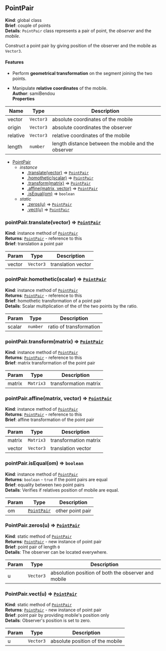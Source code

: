 <a name="PointPair"></a>

## PointPair
**Kind**: global class  
**Brief**: couple of points  
**Details**: `PointPair` class represents a pair of point, the _observer_ and the _mobile_.

Construct a point pair by giving position of the observer and the mobile as `Vector3`.

#### Features

- Perform **geometrical transformation** on the segment joining the two points.

- Manipulate **relative coordinates** of the mobile.  
**Author**: samiBendou  
**Properties**

| Name | Type | Description |
| --- | --- | --- |
| vector | <code>Vector3</code> | absolute coordinates of the mobile |
| origin | <code>Vector3</code> | absolute coordinates the observer |
| relative | <code>Vector3</code> | relative coordinates of the mobile |
| length | <code>number</code> | length distance between the mobile and the observer |


* [PointPair](#PointPair)
    * _instance_
        * [.translate(vector)](#PointPair+translate) ⇒ [<code>PointPair</code>](#PointPair)
        * [.homothetic(scalar)](#PointPair+homothetic) ⇒ [<code>PointPair</code>](#PointPair)
        * [.transform(matrix)](#PointPair+transform) ⇒ [<code>PointPair</code>](#PointPair)
        * [.affine(matrix, vector)](#PointPair+affine) ⇒ [<code>PointPair</code>](#PointPair)
        * [.isEqual(om)](#PointPair+isEqual) ⇒ <code>boolean</code>
    * _static_
        * [.zeros(u)](#PointPair.zeros) ⇒ [<code>PointPair</code>](#PointPair)
        * [.vect(u)](#PointPair.vect) ⇒ [<code>PointPair</code>](#PointPair)

<a name="PointPair+translate"></a>

### pointPair.translate(vector) ⇒ [<code>PointPair</code>](#PointPair)
**Kind**: instance method of [<code>PointPair</code>](#PointPair)  
**Returns**: [<code>PointPair</code>](#PointPair) - reference to this  
**Brief**: translation a point pair  

| Param | Type | Description |
| --- | --- | --- |
| vector | <code>Vector3</code> | translation vector |

<a name="PointPair+homothetic"></a>

### pointPair.homothetic(scalar) ⇒ [<code>PointPair</code>](#PointPair)
**Kind**: instance method of [<code>PointPair</code>](#PointPair)  
**Returns**: [<code>PointPair</code>](#PointPair) - reference to this  
**Brief**: homothetic transformation of a point pair  
**Details**: Scalar multiplication of the of the two points by the ratio.  

| Param | Type | Description |
| --- | --- | --- |
| scalar | <code>number</code> | ratio of transformation |

<a name="PointPair+transform"></a>

### pointPair.transform(matrix) ⇒ [<code>PointPair</code>](#PointPair)
**Kind**: instance method of [<code>PointPair</code>](#PointPair)  
**Returns**: [<code>PointPair</code>](#PointPair) - reference to this  
**Brief**: matrix transformation of the point pair  

| Param | Type | Description |
| --- | --- | --- |
| matrix | <code>Matrix3</code> | transformation matrix |

<a name="PointPair+affine"></a>

### pointPair.affine(matrix, vector) ⇒ [<code>PointPair</code>](#PointPair)
**Kind**: instance method of [<code>PointPair</code>](#PointPair)  
**Returns**: [<code>PointPair</code>](#PointPair) - reference to this  
**Brief**: affine transformation of the point pair  

| Param | Type | Description |
| --- | --- | --- |
| matrix | <code>Matrix3</code> | transformation matrix |
| vector | <code>Vector3</code> | translation vector |

<a name="PointPair+isEqual"></a>

### pointPair.isEqual(om) ⇒ <code>boolean</code>
**Kind**: instance method of [<code>PointPair</code>](#PointPair)  
**Returns**: <code>boolean</code> - `true` if the point pairs are equal  
**Brief**: equality between two point pairs  
**Details**: Verifies if relatives position of mobile are equal.  

| Param | Type | Description |
| --- | --- | --- |
| om | [<code>PointPair</code>](#PointPair) | other point pair |

<a name="PointPair.zeros"></a>

### PointPair.zeros(u) ⇒ [<code>PointPair</code>](#PointPair)
**Kind**: static method of [<code>PointPair</code>](#PointPair)  
**Returns**: [<code>PointPair</code>](#PointPair) - new instance of point pair  
**Brief**: point pair of length `0`  
**Details**: The observer can be located everywhere.  

| Param | Type | Description |
| --- | --- | --- |
| u | <code>Vector3</code> | absolution position of both the observer and mobile |

<a name="PointPair.vect"></a>

### PointPair.vect(u) ⇒ [<code>PointPair</code>](#PointPair)
**Kind**: static method of [<code>PointPair</code>](#PointPair)  
**Returns**: [<code>PointPair</code>](#PointPair) - new instance of point pair  
**Brief**: point pair by providing mobile's position only  
**Details**: Observer's position is set to zero.  

| Param | Type | Description |
| --- | --- | --- |
| u | <code>Vector3</code> | absolute position of the mobile |

